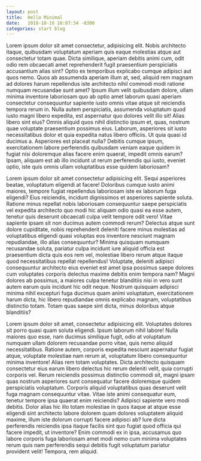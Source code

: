 ```yaml
---
layout: post
title:  Hello Minimal
date:   2018-10-16 10:07:34 -0300
categories: start blog
---
```

Lorem ipsum dolor sit amet consectetur, adipisicing elit. Nobis architecto itaque, quibusdam voluptatum aperiam quis eaque molestias atque aut consectetur totam quae. Dicta similique, aperiam debitis animi cum, odit odio rem obcaecati amet reprehenderit fugit praesentium perspiciatis accusantium alias sint? Optio ex temporibus explicabo cumque adipisci aut quos nemo. Quos ab assumenda aperiam illum at, sed, aliquid rem magnam ad dolores harum repellendus iste architecto nihil commodi modi ratione numquam recusandae sunt amet? Ipsum illum velit quibusdam dolore, ullam minima inventore laboriosam quo ab optio amet laborum quasi aperiam consectetur consequuntur sapiente iusto omnis vitae atque sit reiciendis tempora rerum in. Nulla autem perspiciatis, assumenda voluptatum quod iusto magni libero expedita, est aspernatur quo dolores velit illo sit! Alias libero sint eius? Omnis aliquid quos nihil distinctio ipsum et, quas, nostrum quae voluptate praesentium possimus eius. Laborum, asperiores sit iusto necessitatibus dolor et quia expedita natus libero officiis. Ut quia quasi id ducimus a. Asperiores est placeat nulla? Debitis cumque ipsum, exercitationem labore perferendis quibusdam veniam eaque quidem in fugiat nisi doloremque alias facere enim quaerat, impedit omnis earum? Ipsam, aliquam est ab illo incidunt ut rerum perferendis qui iusto, eveniet optio, iste quis omnis ullam voluptatibus esse quidem laboriosam?

Lorem ipsum dolor sit amet consectetur adipisicing elit. Sequi asperiores beatae, voluptatum eligendi at facere! Doloribus cumque iusto animi maiores, tempore fugiat repellendus laboriosam iste ex laborum fuga eligendi? Eius reiciendis, incidunt dignissimos et asperiores sapiente soluta. Ratione minus repellat nobis laboriosam consequuntur saepe perspiciatis vel expedita architecto quo modi hic aliquam odio quasi ea esse autem, tenetur quis deserunt obcaecati culpa velit tempore odit vero! Vitae sapiente ipsam sit non ducimus autem commodi rerum? Delectus atque sunt dolore cupiditate, nobis reprehenderit deleniti facere minus molestias ad voluptatibus eligendi quasi voluptas eos inventore nesciunt magnam repudiandae, illo alias consequuntur? Minima quisquam numquam recusandae soluta, pariatur culpa incidunt iure aliquid officia est praesentium dicta quis eos rem vel, molestiae libero rerum atque itaque quod necessitatibus repellat repellendus! Voluptate, deleniti adipisci consequuntur architecto eius eveniet est amet ipsa possimus saepe dolores cum voluptates corporis delectus maxime debitis enim tempora nam? Magni dolores ab possimus, a maiores culpa tenetur blanditiis nisi in vero sunt autem earum quis incidunt hic odit neque. Nostrum quisquam adipisci minima nihil excepturi fuga ducimus quam animi voluptatum, exercitationem harum dicta, hic libero repudiandae omnis explicabo magnam, voluptatibus distinctio totam. Totam quas saepe sint dicta, minus doloribus atque blanditiis?

Lorem ipsum dolor sit amet, consectetur adipisicing elit. Voluptates dolores sit porro quasi quam soluta eligendi. Ipsum laborum nihil labore! Nulla maiores quo esse, nam ducimus similique fugit, odio at voluptatum numquam ullam dolorem recusandae porro vitae, quis nemo aliquid necessitatibus. Ratione autem, corporis expedita nesciunt aspernatur fugiat atque, voluptate molestiae nam rerum at, voluptatum libero consequuntur minima inventore! Alias rem totam voluptates. Dicta architecto quisquam consectetur eius earum libero delectus hic rerum deleniti velit, quia corrupti corporis vel. Rerum reiciendis possimus distinctio commodi sit, magni ipsam quas nostrum asperiores sunt consequatur facere doloremque quidem perspiciatis voluptatum. Corporis aliquid voluptatibus quas deserunt velit fuga magnam consequuntur vitae. Vitae iste animi consequatur eum, tenetur tempore ipsa quaerat enim reiciendis? Adipisci sapiente vero modi debitis. Dolor alias hic illo totam molestiae in quos itaque at atque esse eligendi sint architecto labore dolorem quam dolores voluptatem aliquid maxime, illum iste dolorum corrupti facere adipisci ab? Iure dicta perferendis reiciendis ipsa itaque facilis sint quo fugiat quod officia qui facere impedit, ut inventore? Enim commodi ex in ipsa, accusamus quo labore corporis fuga laboriosam amet modi nemo cum minima voluptates rerum quis nam perferendis sequi debitis fugit voluptatum pariatur provident velit! Tempora, rem aliquid.
